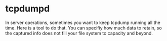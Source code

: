 tcpdumpd
========

In server operations, sometimes you want to keep tcpdump running all the time.  Here is a tool to do that.  You can specifiy how much data to retain, so the captured info does not fill your file system to capacity and beyond.
